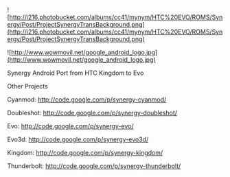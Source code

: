 ![http://i216.photobucket.com/albums/cc41/mynym/HTC%20EVO/ROMS/Synergy/Post/ProjectSynergyTransBackground.png](http://i216.photobucket.com/albums/cc41/mynym/HTC%20EVO/ROMS/Synergy/Post/ProjectSynergyTransBackground.png)

![http://www.wowmovil.net/google_android_logo.jpg](http://www.wowmovil.net/google_android_logo.jpg)

Synergy Android Port from HTC Kingdom to Evo

Other Projects

Cyanmod: http://code.google.com/p/synergy-cyanmod/

Doubleshot: http://code.google.com/p/synergy-doubleshot/

Evo: http://code.google.com/p/synergy-evo/

Evo3d: http://code.google.com/p/synergy-evo3d/

Kingdom: http://code.google.com/p/synergy-kingdom/

Thunderbolt: http://code.google.com/p/synergy-thunderbolt/